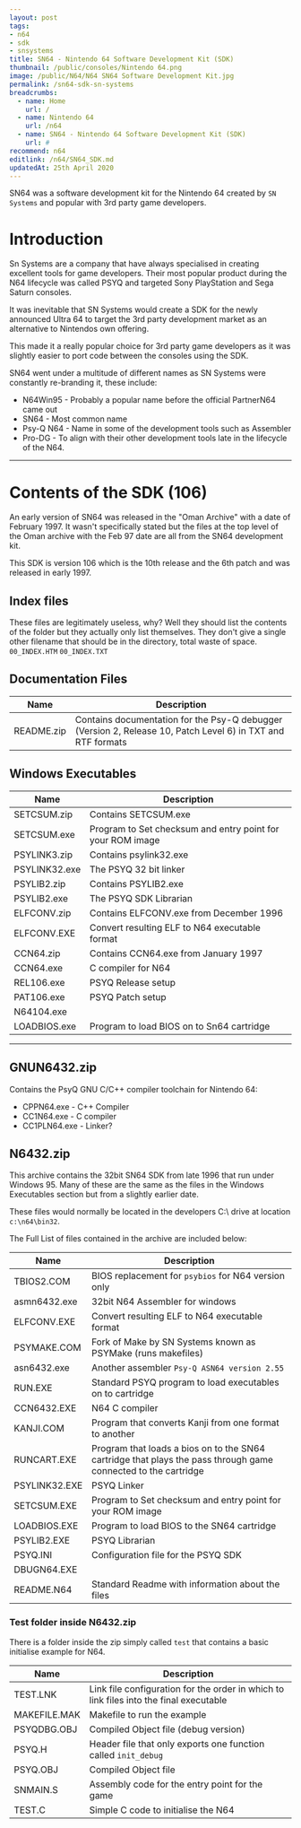 ```yaml
---
layout: post
tags: 
- n64
- sdk
- snsystems
title: SN64 - Nintendo 64 Software Development Kit (SDK)
thumbnail: /public/consoles/Nintendo 64.png
image: /public/N64/N64 SN64 Software Development Kit.jpg
permalink: /sn64-sdk-sn-systems
breadcrumbs:
  - name: Home
    url: /
  - name: Nintendo 64
    url: /n64
  - name: SN64 - Nintendo 64 Software Development Kit (SDK)
    url: #
recommend: n64
editlink: /n64/SN64_SDK.md
updatedAt: 25th April 2020
---
```


SN64 was a software development kit for the Nintendo 64 created by `SN Systems` and popular with 3rd party game developers.

# Introduction
Sn Systems are a company that have always specialised in creating excellent tools for game developers. Their most popular product during the N64 lifecycle was called PSYQ and targeted Sony PlayStation and Sega Saturn consoles. 

It was inevitable that SN Systems would create a SDK for the newly announced Ultra 64 to target the 3rd party development market as an alternative to Nintendos own offering. 

This made it a really popular choice for 3rd party game developers as it was slightly easier to port code between the consoles using the SDK.

SN64 went under a multitude of different names as SN Systems were constantly re-branding it, these include:
* N64Win95 - Probably a popular name before the official PartnerN64 came out
* SN64 - Most common name
* Psy-Q N64 - Name in some of the development tools such as Assembler
* Pro-DG - To align with their other development tools late in the lifecycle of the N64.

---
# Contents of the SDK (106)
An early version of SN64 was released in the "Oman Archive" with a date of February 1997. It wasn't specifically stated but the files at the top level of the Oman archive with the Feb 97 date are all from the SN64 development kit.

This SDK is version 106 which is the 10th release and the 6th patch and was released in early 1997.

## Index files
These files are legitimately useless, why? Well they should list the contents of the folder but they actually only list themselves. They don't give a single other filename that should be in the directory, total waste of space.
`00_INDEX.HTM`
`00_INDEX.TXT`

## Documentation Files

Name | Description
---|---
README.zip | Contains documentation for the Psy-Q debugger (Version 2, Release 10, Patch Level 6) in TXT and RTF formats 

## Windows Executables

Name | Description
---|---
SETCSUM.zip | Contains SETCSUM.exe
SETCSUM.exe | Program to Set checksum and entry point for your ROM image
PSYLINK3.zip | Contains psylink32.exe
PSYLINK32.exe | The PSYQ 32 bit linker
PSYLIB2.zip | Contains PSYLIB2.exe
PSYLIB2.exe | The PSYQ SDK Librarian
ELFCONV.zip | Contains ELFCONV.exe from December 1996
ELFCONV.EXE | Convert resulting ELF to N64 executable format
CCN64.zip | Contains CCN64.exe from January 1997 
CCN64.exe | C compiler for N64
REL106.exe | PSYQ Release setup
PAT106.exe | PSYQ Patch setup
N64104.exe |
LOADBIOS.exe | Program to load BIOS on to Sn64 cartridge 

---
## GNUN6432.zip
Contains the PsyQ GNU C/C++ compiler toolchain for Nintendo 64:
* CPPN64.exe - C++ Compiler
* CC1N64.exe - C compiler
* CC1PLN64.exe - Linker?

## N6432.zip
This archive contains the 32bit SN64 SDK from late 1996 that run under Windows 95. Many of these are the same as the files in the Windows Executables section but from a slightly earlier date.

These files would normally be located in the developers C:\ drive at location `c:\n64\bin32`.

The Full List of files contained in the archive are included below:

Name | Description
---|---
TBIOS2.COM | BIOS replacement for `psybios` for N64 version only
asmn6432.exe | 32bit N64 Assembler for windows
ELFCONV.EXE | Convert resulting ELF to N64 executable format
PSYMAKE.COM | Fork of Make by SN Systems known as PSYMake (runs makefiles)
asn6432.exe | Another assembler `Psy-Q ASN64 version 2.55`
RUN.EXE | Standard PSYQ program to load executables on to cartridge
CCN6432.EXE | N64 C compiler
KANJI.COM | Program that converts Kanji from one format to another
RUNCART.EXE | Program that loads a bios on to the SN64 cartridge that plays the pass through game connected to the cartridge
PSYLINK32.EXE | PSYQ Linker
SETCSUM.EXE | Program to Set checksum and entry point for your ROM image
LOADBIOS.EXE | Program to load BIOS to the SN64 cartridge
PSYLIB2.EXE | PSYQ Librarian
PSYQ.INI | Configuration file for the PSYQ SDK
DBUGN64.EXE | 
README.N64 | Standard Readme with information about the files

### Test folder inside N6432.zip
There is a folder inside the zip simply called `test` that contains a basic initialise example for N64.

Name | Description
---|---
TEST.LNK | Link file configuration for the order in which to link files into the final executable
MAKEFILE.MAK | Makefile to run the example
PSYQDBG.OBJ | Compiled Object file (debug version)
PSYQ.H | Header file that only exports one function called `init_debug`
PSYQ.OBJ | Compiled Object file
SNMAIN.S | Assembly code for the entry point for the game
TEST.C | Simple C code to initialise the N64
